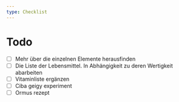 ```yaml
---
type: Checklist
---
```


# Todo

- [ ] Mehr über die einzelnen Elemente herausfinden
- [ ] Die Liste der Lebensmittel. In Abhängigkeit zu deren Wertigkeit abarbeiten
- [ ] Vitaminliste ergänzen
- [ ] Ciba geigy experiment
- [ ] Ormus rezept

